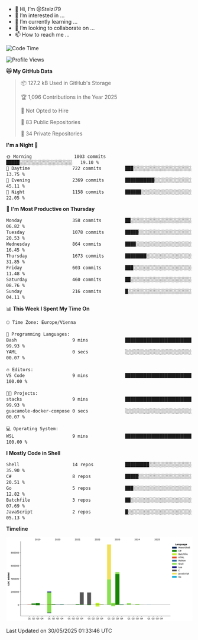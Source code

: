 - 👋 Hi, I’m @Stelzi79
- 👀 I’m interested in ...
- 🌱 I’m currently learning ...
- 💞️ I’m looking to collaborate on ...
- 📫 How to reach me ...

<!--START_SECTION:waka-->
![Code Time](http://img.shields.io/badge/Code%20Time-1%2C140%20hrs%2010%20mins-blue)

![Profile Views](http://img.shields.io/badge/Profile%20Views-0-blue)

**🐱 My GitHub Data** 

> 📦 127.2 kB Used in GitHub's Storage 
 > 
> 🏆 1,096 Contributions in the Year 2025
 > 
> 🚫 Not Opted to Hire
 > 
> 📜 83 Public Repositories 
 > 
> 🔑 34 Private Repositories 
 > 
**I'm a Night 🦉** 

```text
🌞 Morning                1003 commits        █████░░░░░░░░░░░░░░░░░░░░   19.10 % 
🌆 Daytime                722 commits         ███░░░░░░░░░░░░░░░░░░░░░░   13.75 % 
🌃 Evening                2369 commits        ███████████░░░░░░░░░░░░░░   45.11 % 
🌙 Night                  1158 commits        ██████░░░░░░░░░░░░░░░░░░░   22.05 % 
```
📅 **I'm Most Productive on Thursday** 

```text
Monday                   358 commits         ██░░░░░░░░░░░░░░░░░░░░░░░   06.82 % 
Tuesday                  1078 commits        █████░░░░░░░░░░░░░░░░░░░░   20.53 % 
Wednesday                864 commits         ████░░░░░░░░░░░░░░░░░░░░░   16.45 % 
Thursday                 1673 commits        ████████░░░░░░░░░░░░░░░░░   31.85 % 
Friday                   603 commits         ███░░░░░░░░░░░░░░░░░░░░░░   11.48 % 
Saturday                 460 commits         ██░░░░░░░░░░░░░░░░░░░░░░░   08.76 % 
Sunday                   216 commits         █░░░░░░░░░░░░░░░░░░░░░░░░   04.11 % 
```


📊 **This Week I Spent My Time On** 

```text
🕑︎ Time Zone: Europe/Vienna

💬 Programming Languages: 
Bash                     9 mins              █████████████████████████   99.93 % 
YAML                     0 secs              ░░░░░░░░░░░░░░░░░░░░░░░░░   00.07 % 

🔥 Editors: 
VS Code                  9 mins              █████████████████████████   100.00 % 

🐱‍💻 Projects: 
stacks                   9 mins              █████████████████████████   99.93 % 
guacamole-docker-compose 0 secs              ░░░░░░░░░░░░░░░░░░░░░░░░░   00.07 % 

💻 Operating System: 
WSL                      9 mins              █████████████████████████   100.00 % 
```

**I Mostly Code in Shell** 

```text
Shell                    14 repos            █████████░░░░░░░░░░░░░░░░   35.90 % 
C#                       8 repos             █████░░░░░░░░░░░░░░░░░░░░   20.51 % 
Go                       5 repos             ███░░░░░░░░░░░░░░░░░░░░░░   12.82 % 
Batchfile                3 repos             ██░░░░░░░░░░░░░░░░░░░░░░░   07.69 % 
JavaScript               2 repos             █░░░░░░░░░░░░░░░░░░░░░░░░   05.13 % 
```



**Timeline**

![Lines of Code chart](https://raw.githubusercontent.com/Stelzi79/Stelzi79/main/assets/bar_graph.png)


 Last Updated on 30/05/2025 01:33:46 UTC
<!--END_SECTION:waka-->

<!---
Stelzi79/Stelzi79 is a ✨ special ✨ repository because its `README.md` (this file) appears on your GitHub profile.
You can click the Preview link to take a look at your changes.
--->

